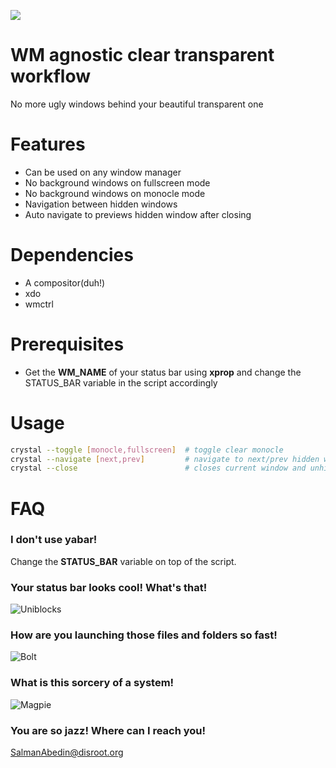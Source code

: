 ![](preview/preview.gif)

# WM agnostic clear transparent workflow

No more ugly windows behind your beautiful transparent one

# Features

-  Can be used on any window manager
-  No background windows on fullscreen mode
-  No background windows on monocle mode
-  Navigation between hidden windows
-  Auto navigate to previews hidden window after closing

# Dependencies

-  A compositor(duh!)
-  xdo
-  wmctrl

# Prerequisites

- Get the **WM_NAME** of your status bar using **xprop** and change the STATUS_BAR variable in the script accordingly

# Usage

```sh
crystal --toggle [monocle,fullscreen]  # toggle clear monocle
crystal --navigate [next,prev]         # navigate to next/prev hidden window
crystal --close                        # closes current window and unhides the previous one
```

# FAQ

### I don't use yabar!

Change the **STATUS_BAR** variable on top of the script.

### Your status bar looks cool! What's that!

![Uniblocks](https://github.com/salman-abedin/uniblocks)

### How are you launching those files and folders so fast!

![Bolt](https://github.com/salman-abedin/bolt)

### What is this sorcery of a system!

![Magpie](https://github.com/salman-abedin/magpie)

### You are so jazz! Where can I reach you!

SalmanAbedin@disroot.org
